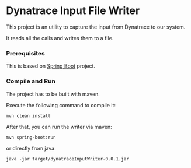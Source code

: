 
# Dynatrace Input File Writer

This project is an utility to capture the input from Dynatrace to our system.

It reads all the calls and writes them to a file.

### Prerequisites

This is based on [Spring Boot](https://projects.spring.io/spring-boot/) project.

### Compile and Run

The project has to be built with maven.

Execute the following command to compile it:

```
mvn clean install
```

After that, you can run the writer via maven:

```
mvn spring-boot:run
```

or directly from java:

```
java -jar target/dynatraceInputWriter-0.0.1.jar	